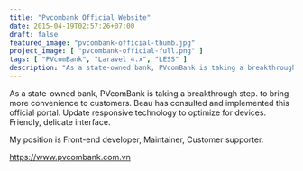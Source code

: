 ```yaml
---
title: "Pvcombank Official Website"
date: 2015-04-19T02:57:26+07:00
draft: false
featured_image: "pvcombank-official-thumb.jpg"
project_image: [ "pvcombank-official-full.png" ]
tags: [ "PVcomBank", "Laravel 4.x", "LESS" ]
description: "As a state-owned bank, PVcomBank is taking a breakthrough step. to bring more convenience to customers. Beau has consulted and implemented this official portal. "
---
```


As a state-owned bank, PVcomBank is taking a breakthrough step. to bring more convenience to customers. Beau has consulted and implemented this official portal. Update responsive technology to optimize for devices. Friendly, delicate interface.

My position is Front-end developer, Maintainer, Customer supporter.

https://www.pvcombank.com.vn